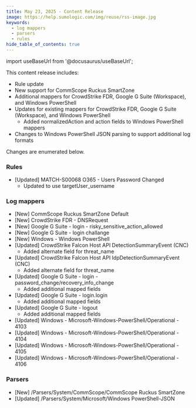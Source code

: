 ```yaml
---
title: May 23, 2025 - Content Release
image: https://help.sumologic.com/img/reuse/rss-image.jpg
keywords:
  - log mappers
  - parsers
  - rules
hide_table_of_contents: true    
---
```


import useBaseUrl from '@docusaurus/useBaseUrl';

This content release includes:
- Rule update
- New support for CommScope Ruckus SmartZone
- Additional mappers for CrowdStrike FDR, Google G Suite (Workspace), and Windows PowerShell
- Updates for existing mappers for CrowdStrike FDR, Google G Suite (Workspace), and Windows PowerShell
    - Added normalizedAction and action fields to Windows PowerShell mappers
- Changes to Windows PowerShell JSON parsing to support additional log formats

Changes are enumerated below.


### Rules
- [Updated] MATCH-S00068 O365 - Users Password Changed
    - Updated to use targetUser_username

### Log mappers
- [New] CommScope Ruckus SmartZone Default
- [New] CrowdStrike FDR - DNSRequest
- [New] Google G Suite - login - risky_sensitive_action_allowed
- [New] Google G Suite - login challange
- [New] Windows - Windows PowerShell
- [Updated] CrowdStrike Falcon Host API DetectionSummaryEvent (CNC)
    - Added alternate field for threat_name
- [Updated] CrowdStrike Falcon Host API IdpDetectionSummaryEvent (CNC)
    - Added alternate field for threat_name
- [Updated] Google G Suite - login - password_change/recovery_info_change
    - Added additional mapped fields
- [Updated] Google G Suite - login.login
    - Added additional mapped fields
- [Updated] Google G Suite - logout
    - Added additional mapped fields
- [Updated] Windows - Microsoft-Windows-PowerShell/Operational - 4103
- [Updated] Windows - Microsoft-Windows-PowerShell/Operational - 4104
- [Updated] Windows - Microsoft-Windows-PowerShell/Operational - 4105
- [Updated] Windows - Microsoft-Windows-PowerShell/Operational - 4106

### Parsers
- [New] /Parsers/System/CommScope/CommScope Ruckus SmartZone
- [Updated] /Parsers/System/Microsoft/Windows PowerShell-JSON